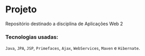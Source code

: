 # Projeto
Repositório destinado a disciplina de Aplicações Web 2
### Tecnologias usadas:
`Java`, `JPA`, `JSP`, `Primefaces`, `Ajax`, `WebServices`, `Maven` e `Hibernate`.
